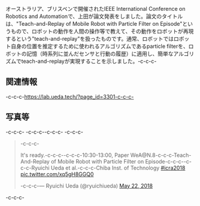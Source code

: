オーストラリア、ブリスベンで開催されたIEEE International Conference on Robotics and Automationで、上田が論文発表をしました。論文のタイトルは、"Teach-and-Replay of Mobile Robot with Particle Filter on Episode"というもので、ロボットの動作を人間の操作等で教えて、その動作をロボットが再現するという"teach-and-replay"を扱ったものです。通常、ロボットではロボット自身の位置を推定するために使われるアルゴリズムであるparticle filterを、ロボットの記憶（時系列に並んだセンサと行動の履歴）に適用し、簡単なアルゴリズムでteach-and-replayが実現することを示しました。-c-c-c-<h2>関連情報</h2>-c-c-c-https://lab.ueda.tech/?page_id=3301-c-c-c-<h2>写真等</h2>-c-c-c-&nbsp;-c-c-c--c-c-c-&nbsp;-c-c-c-<blockquote class="twitter-tweet" data-partner="tweetdeck">-c-c-c-<p dir="ltr" lang="en">It's ready.-c-c-c--c-c-c-10:30-13:00, Paper WeA\@N.8-c-c-c-Teach-And-Replay of Mobile Robot with Particle Filter on Episode-c-c-c--c-c-c-Ryuichi Ueda et al.-c-c-c-Chiba Inst. of Technology <a href="https://twitter.com/hashtag/icra2018?src=hash&amp;ref_src=twsrc%5Etfw">#icra2018</a> <a href="https://t.co/xq5gH8GGQ0">pic.twitter.com/xq5gH8GGQ0</a></p>-c-c-c-— Ryuichi Ueda (\@ryuichiueda) <a href="https://twitter.com/ryuichiueda/status/999059817225375744?ref_src=twsrc%5Etfw">May 22, 2018</a></blockquote>-c-c-c-<script async src="https://platform.twitter.com/widgets.js" charset="utf-8"></script>
